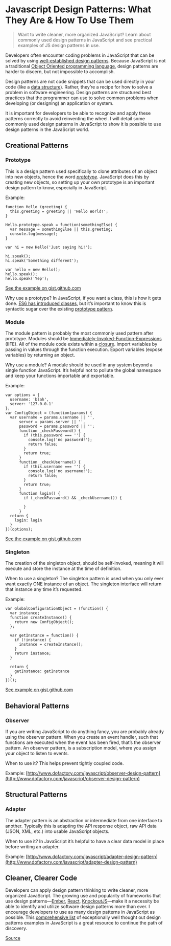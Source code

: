 # Javascript Design Patterns: What They Are & How To Use Them

> Want to write cleaner, more organized JavaScript? Learn about commonly used design patterns in JavaScript and see practical examples of JS design patterns in use.

Developers often encounter coding problems in JavaScript that can be solved by using [well-established design patterns](https://en.wikipedia.org/wiki/Software_design_pattern). Because JavaScript is not a traditional [Object Oriented programming language](https://en.wikipedia.org/wiki/Object-oriented_programming), design patterns are harder to discern, but not impossible to accomplish.

Design patterns are not code snippets that can be used directly in your code (like a [data structure](https://en.wikipedia.org/wiki/Data_structure)). Rather, they’re a recipe for how to solve a problem in software engineering. Design patterns are structured best practices that the programmer can use to solve common problems when developing (or designing) an application or system.

It is important for developers to be able to recognize and apply these patterns correctly to avoid reinventing the wheel. I will detail some commonly used design patterns in JavaScript to show it is possible to use design patterns in the JavaScript world.

Creational Patterns
-------------------

### Prototype

This is a design pattern used specifically to clone attributes of an object into new objects, hence the word _[prototype](https://www.merriam-webster.com/dictionary/prototype)_. JavaScript does this by creating new objects, so setting up your own prototype is an important design pattern to know, especially in JavaScript.

Example:

    function Hello (greeting) {
      this.greeting = greeting || 'Hello World!'; 
    }
    
    Hello.prototype.speak = function(somethingElse) { 
      var message = somethingElse || this.greeting;
      console.log(message); 
    }
    
    var hi = new Hello('Just saying hi!');
    
    hi.speak();
    hi.speak('Something different');
    
    var hello = new Hello();
    hello.speak();
    hello.speak('Yep');
    

[See the example on gist.github.com](https://gist.github.com/patricksimpson/178f977fcefa0dc4c5fc1061e76d554e#file-prototype-js)

Why use a prototype? In JavaScript, if you want a class, this is how it gets done. [ES6 has introduced classes](https://developer.mozilla.org/en-US/docs/Web/JavaScript/Reference/Classes), but it’s important to know this is syntactic sugar over the existing [prototype pattern](http://www.dofactory.com/javascript/prototype-design-pattern).

### Module

The module pattern is probably the most commonly used pattern after prototype. Modules should be [Immediately-Invoked-Function-Expressions](https://en.wikipedia.org/wiki/Immediately-invoked_function_expression) (IIFE). All of the module code exists within a [closure](https://developer.mozilla.org/en-US/docs/Web/JavaScript/Closures). Import variables by passing in values through the function execution. Export variables (expose variables) by returning an object.

Why use a module? A module should be used in any system beyond a single function JavaScript. It’s helpful not to pollute the global namespace and keep your functions importable and exportable.

Example:

    var options = {
      username: 'blah',
      server: '127.0.0.1'
    };
    var ConfigObject = (function(params) {
      var username = params.username || '',
          server = params.server || '',
          password = params.password || '';
          function _checkPassword() {
            if (this.password === '') {
              console.log('no password!');
              return false;
            }
            return true;
          }
          function _checkUsername() {
            if (this.username === '') {
              console.log('no username!');
              return false;
            }
            return true;
          }
          function login() {
            if (_checkPassword() && _checkUsername()) {
              
            }
          }
      return {
        login: login
      }
    })(options);
    

[See the example on gist.github.com](https://gist.github.com/patricksimpson/178f977fcefa0dc4c5fc1061e76d554e#file-module-js)

### Singleton

The creation of the singleton object, should be self-invoked, meaning it will execute and store the instance at the time of definition.

When to use a singleton? The singleton pattern is used when you only ever want exactly ONE instance of an object. The singleton interface will return that instance any time it’s requested.

Example:

    var GlobalConfigurationObject = (function() {
      var instance; 
      function createInstance() {
        return new ConfigObject();
      };
    
      var getInstance = function() {
        if (!instance) {
          instance = createInstance();
        }
        return instance;
      }
    
      return {
        getInstance: getInstance
      }
    })();
    

[See example on gist.github.com](https://gist.github.com/patricksimpson/178f977fcefa0dc4c5fc1061e76d554e#file-singleton-js)

Behavioral Patterns
-------------------

### Observer

If you are writing JavaScript to do anything fancy, you are probably already using the observer pattern. When you create an event handler, such that functions are executed when the event has been fired, that’s the observer pattern. An observer pattern, is a subscription model, where you assign your object to listen to events.

When to use it? This helps prevent tightly coupled code.

Example: [http://www.dofactory.com/javascript/observer-design-pattern](http://www.dofactory.com/javascript/observer-design-pattern)

Structural Patterns
-------------------

### Adapter

The adapter pattern is an abstraction or intermediate from one interface to another. Typically this is adapting the API response object, raw API data (JSON, XML, etc.) into usable JavaScript objects.

When to use it? In JavaScript it’s helpful to have a clear data model in place before writing an adapter.

Example: [http://www.dofactory.com/javascript/adapter-design-pattern](http://www.dofactory.com/javascript/adapter-design-pattern)

Cleaner, Clearer Code
---------------------

Developers can apply design pattern thinking to write cleaner, more organized JavaScript. The growing use and popularity of frameworks that use design patterns—[Ember](https://emberjs.com/), [React](https://facebook.github.io/react/), [KnockoutJS](http://knockoutjs.com/)—make it a necessity be able to identify and utilize software design patterns more than ever. I encourage developers to use as many design patterns in JavaScript as possible. This [comprehensive list](http://www.dofactory.com/javascript/design-patterns) of exceptionally well thought out design patterns examples in JavaScript is a great resource to continue the path of discovery.


[Source](https://sparkbox.com/foundry/javascript_design_patterns)